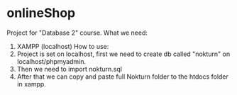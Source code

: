 # onlineShop
Project for "Database 2" course.
What we need:
1) XAMPP (localhost)
How to use:
1) Project is set on localhost, first we need to create db called "nokturn" on localhost/phpmyadmin.
2) Then we need to import nokturn.sql
3) After that we can copy and paste full Nokturn folder to the htdocs folder in xampp.
